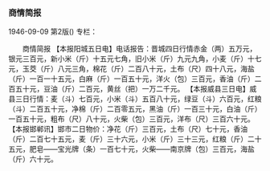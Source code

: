 ### 商情简报

1946-09-09
第2版()
专栏：

　　商情简报
    【本报阳城五日电】电话报告：晋城四日行情赤金（两）五万元，银元三百元，新小米（斤）十五元七角，旧小米（斤）九元九角，小麦（斤）十七元，玉茭（斤）八元三角，棉花（斤）二百八十元，土布（尺）四十八元，海盐（斤）一百一十五元，白麻（斤）一百五十元，洋火（包）三百元，香油（斤）二百五十元，豆油（斤）二百元，黄丝（把）一万二千元。
    【本报威县三日电】威县三日行情：麦（斗）七百元，小米（斗）五百八十元，绿豆（斗）六百元，红粮（斗）二百五十元，净棉（斤）二百零五元，黑油（斤）一百三十元，白油（斤）一百五十元，粗布（尺）八十元，火柴（包）三百元，洋布（尺）三百六十元。
    【本报邯郸讯】邯市二日物价：净花（斤）三百元，土布（尺）七十元，香油（斤）二百七十五元，麦（斤）三十六元，小米（斤）三十三元，红粮（斤）二十五元，肥皂——宝光牌（条）一百七十元，火柴——南京牌（包）三百元，海盐（斤）六十元。
